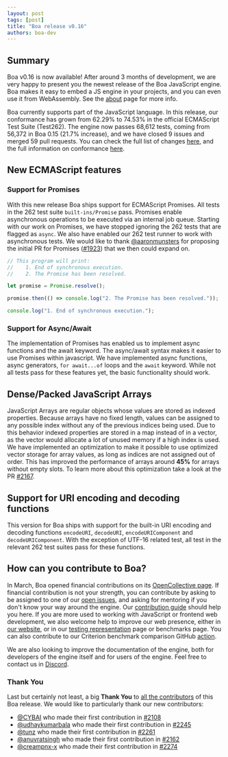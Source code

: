 ```yaml
---
layout: post
tags: [post]
title: "Boa release v0.16"
authors: boa-dev
---
```


## Summary

Boa v0.16 is now available! After around 3 months of development, we are very happy to present you the newest release of
the Boa JavaScript engine. Boa makes it easy to embed a JS engine in your projects, and you can even use it from
WebAssembly. See the [about](/about) page for more info.

Boa currently supports part of the JavaScript language. In this release, our conformance has grown from 62.29% to 74.53%
in the official ECMAScript Test Suite (Test262). The engine now passes 68,612 tests, coming from 56,372 in Boa 0.15
(21.7% increase), and we have closed 9 issues and merged 59 pull requests. You can check the full list of changes
[here](https://github.com/boa-dev/boa/blob/v0.16/CHANGELOG.md), and the full information on conformance
[here](https://boa-dev.github.io/boa/test262/).

<!--truncate-->

## New ECMAScript features

### Support for Promises

With this new release Boa ships support for ECMAScript Promises. All tests in the 262 test suite `built-ins/Promise` pass.
Promises enable asynchronous operations to be executed via an internal job queue. Starting with our work on Promises,
we have stopped ignoring the 262 tests that are flagged as `async`. We also have enabled our 262 test runner to work
with asynchronous tests. We would like to thank [@aaronmunsters](https://github.com/aaronmunsters) for proposing
the initial PR for Promises ([#1923](https://github.com/boa-dev/boa/pull/1923)) that we then could expand on.

```javascript
// This program will print:
//    1. End of synchronous execution.
//    2. The Promise has been resolved.

let promise = Promise.resolve();

promise.then(() => console.log("2. The Promise has been resolved."));

console.log("1. End of synchronous execution.");
```

### Support for Async/Await

The implementation of Promises has enabled us to implement async functions and the await keyword. The async/await syntax
makes it easier to use Promises within javascript. We have implemented async functions, async generators,
`for await...of` loops and the `await` keyword. While not all tests pass for these features yet, the basic functionality
should work.

## Dense/Packed JavaScript Arrays

JavaScript Arrays are regular objects whose values are stored as indexed properties. Because arrays have no fixed
length, values can be assigned to any possible index without any of the previous indices being used. Due to this
behavior indexed properties are stored in a map instead of in a vector, as the vector would allocate a lot of unused
memory if a high index is used. We have implemented an optimization to make it possible to use optimized vector storage
for array values, as long as indices are not assigned out of order. This has improved the performance of arrays around
**45%** for arrays without empty slots. To learn more about this optimization take a look at the PR
[#2167](https://github.com/boa-dev/boa/pull/2167).

## Support for URI encoding and decoding functions

This version for Boa ships with support for the built-in URI encoding and decoding functions `encodeURI`, `decodeURI`,
`encodeURIComponent` and `decodeURIComponent`. With the exception of UTF-16 related test, all test in the relevant 262
test suites pass for these functions.

## How can you contribute to Boa?

In March, Boa opened financial contributions on its [OpenCollective page](https://opencollective.com/boa).
If financial contribution is not your strength, you can contribute by asking to be assigned to one of our
[open issues](https://github.com/boa-dev/boa/issues?q=is%3Aopen+is%3Aissue+no%3Aassignee), and asking for mentoring if you
don't know your way around the engine. Our [contribution guide](https://github.com/boa-dev/boa/blob/main/CONTRIBUTING.md)
should help you here. If you are more used to working with JavaScript or frontend web development, we also
welcome help to improve our web presence, either in [our website](https://github.com/boa-dev/boa-dev.github.io), or in
our [testing representation](https://github.com/boa-dev/boa/issues/820) page or benchmarks page. You can also contribute to
our Criterion benchmark comparison GitHub [action](https://github.com/boa-dev/criterion-compare-action).

We are also looking to improve the documentation of the engine, both for developers of the engine itself and for users of the
engine. Feel free to contact us in [Discord](https://discord.gg/tUFFk9Y).

### Thank You

Last but certainly not least, a big **Thank You** to
[all the contributors](https://github.com/boa-dev/boa/graphs/contributors?from=2022-06-11&to=2022-09-25&type=c)
of this Boa release. We would like to particularly thank our new contributors:

- [@CYBAI](https://github.com/CYBAI) who made their first contribution in [#2108](https://github.com/boa-dev/boa/pull/2108)
- [@udhaykumarbala](https://github.com/udhaykumarbala) who made their first contribution in [#2245](https://github.com/boa-dev/boa/pull/2245)
- [@tunz](https://github.com/tunz) who made their first contribution in [#2261](https://github.com/boa-dev/boa/pull/2261)
- [@anuvratsingh](https://github.com/anuvratsingh) who made their first contribution in [#2162](https://github.com/boa-dev/boa/pull/2162)
- [@creampnx-x](https://github.com/creampnx-x) who made their first contribution in [#2274](https://github.com/boa-dev/boa/pull/2274)
